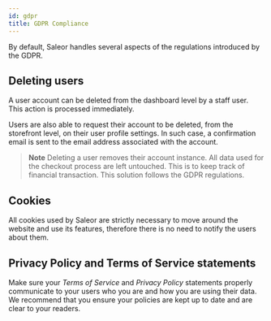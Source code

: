 ```yaml
---
id: gdpr
title: GDPR Compliance
---
```


By default, Saleor handles several aspects of the regulations introduced by the GDPR.


## Deleting users

A user account can be deleted from the dashboard level by a staff user. This action is processed immediately.

Users are also able to request their account to be deleted, from the storefront level, on their user profile settings. In such case, a confirmation email is sent to the email address associated with the account.

> **Note**
> Deleting a user removes their account instance. All data used for the checkout process are left untouched. This is to keep track of financial transaction. 
> This solution follows the GDPR regulations.


## Cookies

All cookies used by Saleor are strictly necessary to move around the website and use its features, therefore there is no need to notify the users about them.


## Privacy Policy and Terms of Service statements

Make sure your _Terms of Service_ and _Privacy Policy_ statements properly communicate to your users who you are and how you are using their data. 
We recommend that you ensure your policies are kept up to date and are clear to your readers.